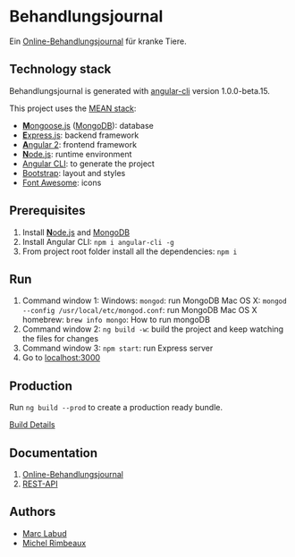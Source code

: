 # Behandlungsjournal

Ein [Online-Behandlungsjournal](https://github.com/marclabud/behandlungsjournal/wiki) für kranke Tiere.

## Technology stack
Behandlungsjournal is generated with [angular-cli](https://github.com/angular/angular-cli) version 1.0.0-beta.15.

This project uses the [MEAN stack](https://en.wikipedia.org/wiki/MEAN_(software_bundle)):
* [**M**ongoose.js](http://www.mongoosejs.com) ([MongoDB](http://www.mongodb.com)): database
* [**E**xpress.js](http://expressjs.com): backend framework
* [**A**ngular 2](https://angular.io): frontend framework
* [**N**ode.js](https://nodejs.org): runtime environment
* [Angular CLI](https://cli.angular.io): to generate the project
* [Bootstrap](https://v4-alpha.getbootstrap.com/getting-started/introduction/): layout and styles
* [Font Awesome](http://fontawesome.io): icons


## Prerequisites
1. Install [**N**ode.js](https://nodejs.org) and [MongoDB](http://www.mongodb.com)
2. Install Angular CLI: `npm i angular-cli -g`
3. From project root folder install all the dependencies: `npm i`

## Run
1. Command window 1: 
 Windows: `mongod`: run MongoDB
 Mac OS X: `mongod --config /usr/local/etc/mongod.conf`: run MongoDB
 Mac OS X homebrew: `brew info mongo`: How to run mongoDB 
2. Command window 2: `ng build -w`: build the project and keep watching the files for changes
3. Command window 3: `npm start`: run Express server
4. Go to [localhost:3000](http://localhost:3000)

## Production
Run `ng build --prod` to create a production ready bundle.

[Build Details](/docs/build.md) 

## Documentation
1. [Online-Behandlungsjournal](https://github.com/marclabud/behandlungsjournal/wiki)
2. [REST-API](server/lib/api-docs/index.html)

## Authors
* [Marc Labud](https://github.com/marclabud)
* [Michel Rimbeaux](https://github.com/mrimbeau)
